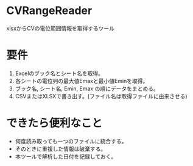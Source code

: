 # CVRangeReader

 xlsxからCVの電位範囲情報を取得するツール

# 要件

1.  Excelのブック名とシート名を取得。
2.  各シートの電位列の最大値Emaxと最小値Eminを取得。
3.  ブック名, シート名, Emin, Emax の順にデータをまとめる。
4.  CSVまたはXLSXで書き出す。(ファイル名は取得ファイルに由来させる)

# できたら便利なこと

-   何度読み取っても一つのファイルに統合する。
-   そのときに重複した情報は破棄する。
-   本ツールで解析した日付を記録しておく。

